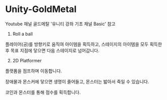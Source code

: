 # Unity-GoldMetal

Youtube 채널 골드메탈 '유니티 강좌 기초 채널 Basic' 참고

1. Roll a ball

플레이어(공)를 방향키로 움직여 아이템을 획득하고, 스테이지의 아이템을 모두 획득한 후 목표 지점에 닿으면 다음 스테이지로 넘어갑니다.

2. 2D Platformer

플랫폼을 점프하며 이동합니다.

장애물과 몬스커에 닿으면 생명이 줄어들고, 몬스터는 밟아서 죽일 수 있습니다.

코인과 몬스터를 통해 점수를 획득합니다.
